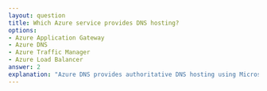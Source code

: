 ```yaml
---
layout: question
title: Which Azure service provides DNS hosting?
options:
- Azure Application Gateway
- Azure DNS
- Azure Traffic Manager
- Azure Load Balancer
answer: 2
explanation: "Azure DNS provides authoritative DNS hosting using Microsoft Azure infrastructure, offering fast performance and high availability."
---
```


